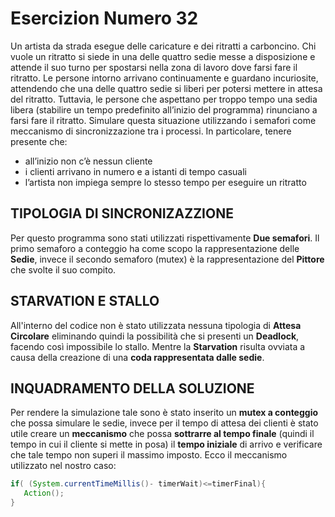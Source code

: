 # Esercizion Numero 32

Un artista da strada esegue delle caricature e dei ritratti a carboncino. Chi vuole un ritratto si siede in una delle quattro sedie messe a disposizione e attende il suo turno per spostarsi nella zona di lavoro dove farsi fare il ritratto. Le persone intorno arrivano continuamente e guardano incuriosite, attendendo che una delle quattro sedie si liberi per potersi mettere in attesa del ritratto. Tuttavia, le persone che aspettano per troppo tempo una sedia libera (stabilire un tempo predefinito all’inizio del programma) rinunciano a farsi fare il ritratto. Simulare questa situazione utilizzando i semafori come meccanismo di sincronizzazione tra i processi. In particolare, tenere presente che:

- all’inizio non c’è nessun cliente
- i clienti arrivano in numero e a istanti di tempo casuali
- l’artista non impiega sempre lo stesso tempo per eseguire un ritratto


## TIPOLOGIA DI SINCRONIZAZZIONE
Per questo programma sono stati utilizzati rispettivamente __Due semafori__. Il primo semaforo a conteggio ha come scopo la rappresentazione delle __Sedie__, invece il secondo semaforo (mutex) è la rappresentazione del __Pittore__ che svolte il suo compito. 

## STARVATION E STALLO
All'interno del codice non è stato utilizzata nessuna tipologia di __Attesa Circolare__ eliminando quindi la possibilità che si presenti un __Deadlock__, facendo così impossibile lo stallo. Mentre la __Starvation__ risulta ovviata a causa della creazione di una __coda rappresentata dalle sedie__. 

## INQUADRAMENTO DELLA SOLUZIONE
Per rendere la simulazione tale sono è stato inserito un __mutex a conteggio__ che possa simulare le sedie, invece per il tempo di attesa dei clienti è stato utile creare un __meccanismo__ che possa __sottrarre al tempo finale__ (quindi il tempo in cui il cliente si mette in posa) il __tempo iniziale__ di arrivo e verificare che tale tempo non superi il massimo imposto. Ecco il meccanismo utilizzato nel nostro caso:

```java
if( (System.currentTimeMillis()- timerWait)<=timerFinal){
   Action();
}
